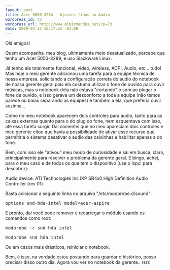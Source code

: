 ```yaml
--- 
layout: post
title: Acer 5050-3284 - Ajustes finos no Audio
wordpress_id: 73
wordpress_url: http://www.almirmendes.net/?p=73
date: 2009-04-13 18:17:52 -03:00
---
```

Olá amigos!

Quem acompanha  meu blog, ultimamente meio desatualizado, percebe que tenho um Acer 5050-3289, e uso Slackware Linux.

Já tenho ele totalmente funcional, video, wireless, ACPI, Audio, etc... tudo! Mas hoje o meu gerente adicionou uma tarefa para a equipe técnica de nossa empresa, solicitando a configuração correta do audio do notebook de nossa gerente geral pois ela costuma utilizar o fone de ouvido para ouvir músicas, mas o notebook dela não estava "cortando" o som ao plugar o fone de ouvido, e isso gerava um desconforto a toda a equipe (não temos parede ou baias separando as equipes) e também a ela, que preferia ouvir sozinha...

Como no meu notebook aparecem dois controles para audio, tanto para as caixas externas quanto para o do plug do fone, nem esquentava com isso, até essa tarefa surgir. Daí comentei que no meu apareciam dois controles e meu gerente citou que havia a possibilidade de ativar esse recurso que permitiria o sistema desativar o audio das caixinhas e habilitar apenas a do fone.

Bem, com isso ele "ativou" meu modo de curiosidade e sai em busca, claro, principalmente para resolver o problema da gerente geral. E bingo, achei, para o meu caso e de todos os que tem o dispositivo (use o lspci para descobrir):

Audio device: ATI Technologies Inc IXP SB4x0 High Definition Audio Controller (rev 01)

Basta adicionar a seguinte linha no arquivo "/etc/modprobe.d/sound":
<pre>options snd-hda-intel model=acer-aspire</pre>
E pronto, daí você pode remover e recarregar o módulo usando os comandos como root:
<pre>modprobe -r snd_hda_intel</pre>
<pre>modprobe snd_hda_intel</pre>
Ou em casos mais drásticos, reiniciar o notebook.

Bem, é isso, na verdade estou postando para guardar o histórico, posso precisar disso outro dia. Agora vou ver no notebook da gerente.. rsrs
